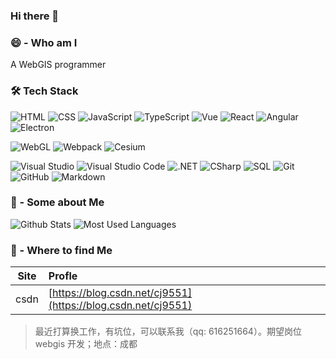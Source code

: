 ### Hi there 👋


### 😄 - Who am I

A WebGIS programmer

### 🛠 Tech Stack

![HTML](https://img.shields.io/badge/-HTML-05122A?style=flat&logo=HTML5)
![CSS](https://img.shields.io/badge/-CSS-05122A?style=flat&logo=CSS3&logoColor=1572B6)
![JavaScript](https://img.shields.io/badge/-JavaScript-05122A?style=flat&logo=javascript)
![TypeScript](https://img.shields.io/npm/types/typescript)
![Vue](https://img.shields.io/badge/-Vue-%232C3A42?style=flat-square&logo=vue)
![React](https://img.shields.io/badge/-React-%23282C34?style=flat-square&logo=react)
![Angular](https://img.shields.io/badge/-Angular-%232C3A42?style=flat-square&logo=Angular)
![Electron](https://img.shields.io/badge/-electron-%232C3A42?style=flat-square&logo=electron)

![WebGL](https://img.shields.io/badge/-WebGL-%23990000?style=flat-square&logo=webgl&logoColor=ffffff)
![Webpack](https://img.shields.io/badge/-Webpack-%232C3A42?style=flat-square&logo=webpack)
![Cesium](https://img.shields.io/badge/-Cesium-%232C3A42?style=flat-square&logo=Cesium)

![Visual Studio](https://img.shields.io/badge/-Visual%20Studio-05122A?style=flat&logo=visual-studio&logoColor=AB75E9)
![Visual Studio Code](https://img.shields.io/badge/-Visual%20Studio%20Code-05122A?style=flat&logo=visual-studio-code&logoColor=007ACC)
![.NET](https://img.shields.io/badge/-.NET-05122A?style=flat&logo=.NET)
![CSharp](https://img.shields.io/badge/-CSharp-05122A?style=flat&logo=c#)
![SQL](https://img.shields.io/badge/-SQL-05122A?style=flat&logo=mysql)
![Git](https://img.shields.io/badge/-Git-05122A?style=flat&logo=git)
![GitHub](https://img.shields.io/badge/-GitHub-05122A?style=flat&logo=github)
![Markdown](https://img.shields.io/badge/-Markdown-05122A?style=flat&logo=markdown)

### 💬 - Some about Me

![Github Stats](https://github-readme-stats.vercel.app/api?username=jiegiser&show_icons=true&count_private=true)
![Most Used Languages](https://github-readme-stats.vercel.app/api/top-langs/?username=jiegiser&layout=compact)

### 🌱 - Where to find Me

|   Site   | Profle                                                      |
| :------: | :------------------------------------------------------------ |
|  csdn  | [https://blog.csdn.net/cj9551](https://blog.csdn.net/cj9551) |


> 最近打算换工作，有坑位，可以联系我（qq: 616251664）。期望岗位 webgis 开发；地点：成都
